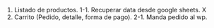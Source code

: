 1. Listado de productos.
    1-1. Recuperar data desde google sheets. X
2. Carrito (Pedido, detalle, forma de pago).
    2-1. Manda pedido al wp.